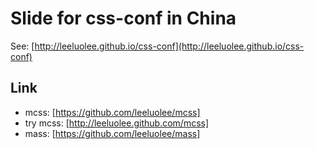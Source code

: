 # Slide for css-conf in China

See: [http://leeluolee.github.io/css-conf](http://leeluolee.github.io/css-conf)

## Link

- mcss: [https://github.com/leeluolee/mcss]
- try mcss: [http://leeluolee.github.com/mcss]
- mass: [https://github.com/leeluolee/mass]
